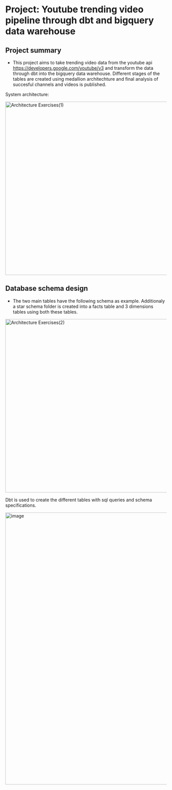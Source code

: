 # Project: Youtube trending video pipeline through dbt and bigquery data warehouse
## Project summary
- This project aims to take trending video data from the youtube api https://developers.google.com/youtube/v3 and transform the data through dbt into the bigquery data warehouse. Different stages of the tables are created using medallion architechture and final analysis of succesful channels and videos is published.

System architecture:

<img width="960" height="540" alt="Architecture Exercises(1)" src="https://github.com/user-attachments/assets/d15bb74d-07bf-409d-99da-dfd9df475298" />

## Database schema design 

- The two main tables have the following schema as example. Additionaly a star schema folder is created into a facts table and 3 dimensions tables using both these tables.

<img width="960" height="540" alt="Architecture Exercises(2)" src="https://github.com/user-attachments/assets/d960dd83-f1ee-4643-977b-e4510284b1ff" />


Dbt is used to create the different tables with sql queries and schema specifications.

<img width="775" height="847" alt="image" src="https://github.com/user-attachments/assets/d85ca339-1650-40a6-bb72-547b349805a1" />

